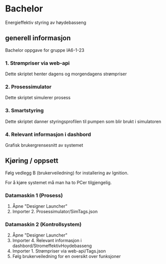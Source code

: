 # Bachelor
Energieffektiv styring av høydebasseng

## generell informasjon
Bachelor oppgave for gruppe IA6-1-23

### 1. Strømpriser via web-api
Dette skriptet henter dagens og morgendagens strømpriser

### 2. Prosessimulator
Dette skriptet simulerer prosess

### 3. Smartstyring
Dette skriptet danner styringsprofilen til pumpen som blir brukt i simulatoren

### 4. Relevant informasjon i dashbord
Grafisk brukergrensesnitt av systemet

## Kjøring / oppsett
Følg vedlegg B (brukerveiledning) for installering av Ignition.

For å kjøre systemet må man ha to PCer tilgjengelig.
### Datamaskin 1 (Prosess)
1. Åpne "Designer Launcher"
2. Importer 2. Prosessimulator/SimTags.json

### Datamaskin 2 (Kontrollsystem)
2.  Åpne "Designer Launcher"
3. Importer 4. Relevant informasjon i dashbord/StromeffektivHoydebasseng
4. Importer 1. Strømpriser via web-api/Tags.json
5. Følg brukerveiledning for en oversikt over funksjoner

